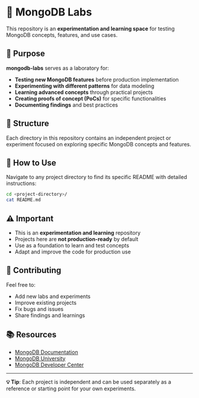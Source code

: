 # 🧪 MongoDB Labs

This repository is an **experimentation and learning space** for testing MongoDB concepts, features, and use cases.

## 🎯 Purpose

**mongodb-labs** serves as a laboratory for:

- **Testing new MongoDB features** before production implementation
- **Experimenting with different patterns** for data modeling
- **Learning advanced concepts** through practical projects
- **Creating proofs of concept (PoCs)** for specific functionalities
- **Documenting findings** and best practices

## 📁 Structure

Each directory in this repository contains an independent project or experiment focused on exploring specific MongoDB concepts and features.

## 🚀 How to Use

Navigate to any project directory to find its specific README with detailed instructions:

```bash
cd <project-directory>/
cat README.md
```

## ⚠️ Important

- This is an **experimentation and learning** repository
- Projects here are **not production-ready** by default
- Use as a foundation to learn and test concepts
- Adapt and improve the code for production use

## 🤝 Contributing

Feel free to:
- Add new labs and experiments
- Improve existing projects
- Fix bugs and issues
- Share findings and learnings

## 📚 Resources

- [MongoDB Documentation](https://docs.mongodb.com/)
- [MongoDB University](https://university.mongodb.com/)
- [MongoDB Developer Center](https://www.mongodb.com/developer/)

---

**💡 Tip**: Each project is independent and can be used separately as a reference or starting point for your own experiments.
